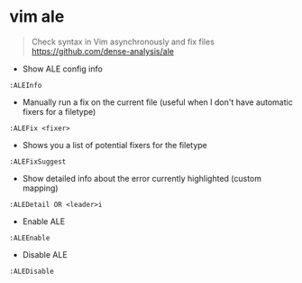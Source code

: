 # vim ale

> Check syntax in Vim asynchronously and fix files
> https://github.com/dense-analysis/ale

- Show ALE config info

`:ALEInfo`

- Manually run a fix on the current file (useful when I don't have automatic fixers for a filetype)

`:ALEFix <fixer>`

- Shows you a list of potential fixers for the filetype

`:ALEFixSuggest`

- Show detailed info about the error currently highlighted (custom mapping)

`:ALEDetail OR <leader>i`

- Enable ALE

`:ALEEnable`

- Disable ALE

`:ALEDisable`
